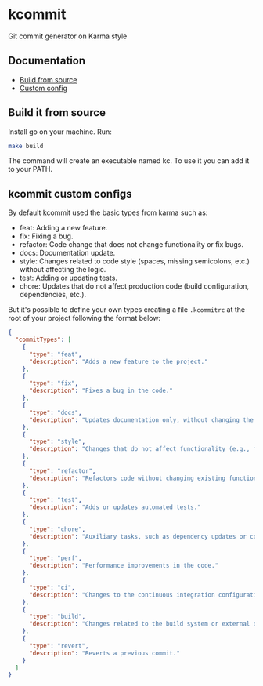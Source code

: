 # kcommit
Git commit generator on Karma style

## Documentation

* [Build from source](#build-it-from-source)
* [Custom config](#kcommit-custom-configs)

## Build it from source

Install go on your machine.
Run:
```sh
make build
```
The command will create an executable named kc.
To use it you can add it to your PATH.


## kcommit custom configs
By default kcommit used the basic types from karma such as:

- feat: Adding a new feature.
- fix: Fixing a bug.
- refactor: Code change that does not change functionality or fix bugs.
- docs: Documentation update.
- style: Changes related to code style (spaces, missing semicolons, etc.) without affecting the logic.
- test: Adding or updating tests.
- chore: Updates that do not affect production code (build configuration, dependencies, etc.).

But it's possible to define your own types creating a file `.kcommitrc` at the root of your project following the format below:

```json
{
  "commitTypes": [
    {
      "type": "feat",
      "description": "Adds a new feature to the project."
    },
    {
      "type": "fix",
      "description": "Fixes a bug in the code."
    },
    {
      "type": "docs",
      "description": "Updates documentation only, without changing the code."
    },
    {
      "type": "style",
      "description": "Changes that do not affect functionality (e.g., formatting, whitespace)."
    },
    {
      "type": "refactor",
      "description": "Refactors code without changing existing functionality."
    },
    {
      "type": "test",
      "description": "Adds or updates automated tests."
    },
    {
      "type": "chore",
      "description": "Auxiliary tasks, such as dependency updates or configuration changes."
    },
    {
      "type": "perf",
      "description": "Performance improvements in the code."
    },
    {
      "type": "ci",
      "description": "Changes to the continuous integration configuration."
    },
    {
      "type": "build",
      "description": "Changes related to the build system or external dependencies."
    },
    {
      "type": "revert",
      "description": "Reverts a previous commit."
    }
  ]
}
```